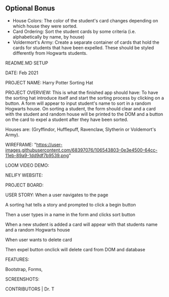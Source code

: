 ## Optional Bonus
- House Colors: The color of the student's card changes depending on which house they were sorted. 
- Card Ordering: Sort the student cards by some criteria (i.e. alphabetically by name, by house)
- Voldermort's Army: Create a separate container of cards that hold the cards for students that have been expelled. These should be styled differently from Hogwarts students.


README.MD SETUP

DATE: Feb 2021


PROJECT NAME: Harry Potter Sorting Hat


PROJECT OVERVIEW: 
This is what the finished app should have:
To have the sorting hat introduce itself and start the sorting process by clicking on a button. A form will appear to input student's name to sort in a random Hogwarts house. On sorting a student, the form should clear and a card with the student and random house will be printed to the DOM and a button on the card to expel a student after they have been sorted.

Houses are: (Gryffindor, Hufflepuff, Ravenclaw, Slytherin or Voldemort's Army). 


WIREFRAME: "https://user-images.githubusercontent.com/68397076/106543803-0e3e4500-64cc-11eb-89a9-1dd9df7b9539.png"


LOOM VIDEO DEMO:


NELIFY WEBSITE:


PROJECT BOARD:


USER STORY: 
When a user navigates to the page

A sorting hat tells a story and prompted to click a begin button

Then a user types in a name in the form and clicks sort button 

When a new student is added a card will appear with that students name and a random Hogwarts house

When user wants to delete card

Then expel button onclick will delete card from DOM and database



FEATURES:

Bootstrap, Forms, 


SCREENSHOTS:


CONTRIBUTORS | 
Dr. T
